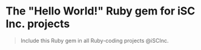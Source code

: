 # The "Hello World!" Ruby gem for iSC Inc. projects

> Include this Ruby gem in all Ruby-coding projects @iSCInc.

